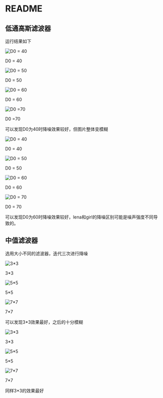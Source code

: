# README

## 低通高斯滤波器

运行结果如下

![D0 = 40](README%2043804abda3d7429690b36154b3426dd7/outgirl256_40.bmp)

D0 = 40

![D0 = 50](README%2043804abda3d7429690b36154b3426dd7/outgirl256_50.bmp)

D0 = 50

![D0 = 60](README%2043804abda3d7429690b36154b3426dd7/outgirl256_60.bmp)

D0 = 60

![D0 =70](README%2043804abda3d7429690b36154b3426dd7/outgirl256_70.bmp)

D0 =70

可以发现D0为40时降噪效果较好，但图片整体变模糊

![D0 = 40](README%2043804abda3d7429690b36154b3426dd7/outlena256_40.bmp)

D0 = 40

![D0 = 50](README%2043804abda3d7429690b36154b3426dd7/outlena256_50.bmp)

D0 = 50

![D0 = 60](README%2043804abda3d7429690b36154b3426dd7/outlena256_60.bmp)

D0 = 60

![D0 = 70](README%2043804abda3d7429690b36154b3426dd7/outlena256_70.bmp)

D0 = 70

可以发现D0为60时降噪效果较好，lena和girl的降噪区别可能是噪声强度不同导致的。

## 中值滤波器

选用大小不同的滤波器，迭代三次进行降噪

![3*3](README%2043804abda3d7429690b36154b3426dd7/outgirl256_33t.bmp)

3*3

![5*5](README%2043804abda3d7429690b36154b3426dd7/outgirl256_55.bmp)

5*5

![7*7](README%2043804abda3d7429690b36154b3426dd7/outgirl256_77.bmp)

7*7

可以发现3*3效果最好，之后的十分模糊

![3*3](README%2043804abda3d7429690b36154b3426dd7/outlena256_33.bmp)

3*3

![5*5](README%2043804abda3d7429690b36154b3426dd7/outlena256_55.bmp)

5*5

![7*7](README%2043804abda3d7429690b36154b3426dd7/outlena256_77.bmp)

7*7

同样3*3的效果最好